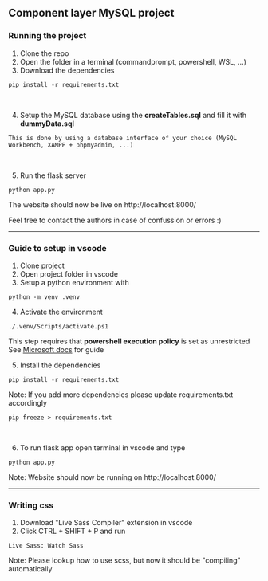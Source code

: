 ## Component layer MySQL project
### Running the project
1. Clone the repo
2. Open the folder in a terminal (commandprompt, powershell, WSL, ...)
3. Download the dependencies
```
pip install -r requirements.txt 
``` 

<br>

4. Setup the MySQL database using the **createTables.sql** and fill it with **dummyData.sql**
```
This is done by using a database interface of your choice (MySQL Workbench, XAMPP + phpmyadmin, ...)
``` 

<br>

5. Run the flask server
```
python app.py
``` 
The website should now be live on http://localhost:8000/

Feel free to contact the authors in case of confussion or errors :)

---

### Guide to setup in vscode
1. Clone project
2. Open project folder in vscode
3. Setup a python environment with
```
python -m venv .venv
```

4. Activate the environment
```
./.venv/Scripts/activate.ps1
```
This step requires that **powershell execution policy** is set as unrestricted
See [Microsoft docs](https://learn.microsoft.com/en-us/powershell/module/microsoft.powershell.security/set-executionpolicy?view=powershell-7.5) for guide


5. Install the dependencies
```
pip install -r requirements.txt
```
Note: If you add more dependencies please update requirements.txt accordingly
```
pip freeze > requirements.txt
```

<br>

6. To run flask app open terminal in vscode and type 
```
python app.py
```
Note: Website should now be running on http://localhost:8000/
 
---

### Writing css
1. Download "Live Sass Compiler" extension in vscode
2. Click CTRL + SHIFT + P and run
``` 
Live Sass: Watch Sass
```
Note: Please lookup how to use scss, but now it should be "compiling" automatically
